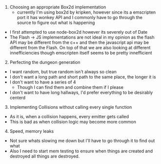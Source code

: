 1. Choosing an appropriate Box2d implementation
   - currently I'm using box2d by kripken, however since its a emscripten port it
  has wonkey API and I commonly have to go through the source to figure out what
  is happening
  - I first attempted to use node-box2d however its severely out of Date
  - The Flash -> JS implementations are not ideal in my opinion as the flash API
  may be different from the c++ and then the javascript api may be different
  from the Flash. On top of that we are also looking at different
  innefficiencies though emscripten itself seems to be pretty innefficient

2. Perfecting the dungeon generation
  - I want random, but true random isn't always so clean
  - I don't want a long path and short path to the same place, the longer it is
  - I don't want to have a series of 4
    - Though I can find them and combine them if I please
  - I don't want to have long hallways, I'd prefer everything to be desirably
  centerd

3. Implementing Collisions without calling every single function
  - As it is, when a collision happens, every emitter gets called
  - This is bad as when collision logic may become more common

4. Speed, memory leaks
  - Not sure whats slowing me down but I'll have to go through it to find out
  what
  - Also I need to start mem testing to ensure when things are created and
  destroyed all things are destroyed.

